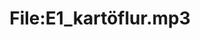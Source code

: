 ---
title: File:E1_kartöflur.mp3
recording of: kartöflur
reading speed: slow
speaker: E
license: CC0
---